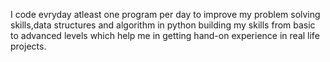 I code evryday atleast one program per day to improve my problem solving skills,data structures and algorithm in python 
building my skills from basic to advanced levels which help me in getting hand-on experience in real life projects.
